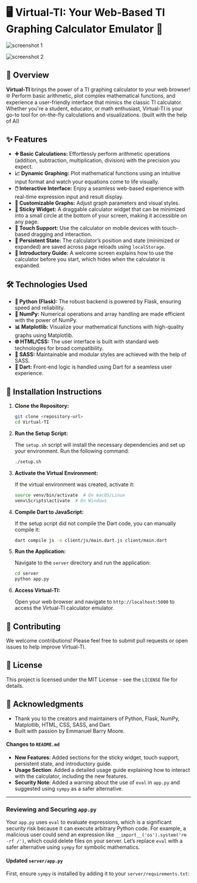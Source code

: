 # 🖥️ Virtual-TI: Your Web-Based TI Graphing Calculator Emulator 🚀

![screenshot 1](https://github.com/the-real-kodoninja/Virtual-TI/captureit_3-19-2025_at_18-14-10.png)

![screenshot 2](https://github.com/the-real-kodoninja/Virtual-TI/captureit_3-19-2025_at_18-18-02.png)

## 🌟 Overview

**Virtual-TI** brings the power of a TI graphing calculator to your web browser! 🌐 Perform basic arithmetic, plot complex mathematical functions, and experience a user-friendly interface that mimics the classic TI calculator. Whether you're a student, educator, or math enthusiast, Virtual-TI is your go-to tool for on-the-fly calculations and visualizations. (built with the help of AI)

## ✨ Features

* **➕ Basic Calculations:** Effortlessly perform arithmetic operations (addition, subtraction, multiplication, division) with the precision you expect.
* **📈 Dynamic Graphing:** Plot mathematical functions using an intuitive input format and watch your equations come to life visually.
* **🖱️ Interactive Interface:** Enjoy a seamless web-based experience with real-time expression input and result display.
* **🎨 Customizable Graphs:** Adjust graph parameters and visual styles.
* **📍 Sticky Widget:** A draggable calculator widget that can be minimized into a small circle at the bottom of your screen, making it accessible on any page.
* **📱 Touch Support:** Use the calculator on mobile devices with touch-based dragging and interaction.
* **💾 Persistent State:** The calculator’s position and state (minimized or expanded) are saved across page reloads using `localStorage`.
* **📖 Introductory Guide:** A welcome screen explains how to use the calculator before you start, which hides when the calculator is expanded.

## 🛠️ Technologies Used

* **🐍 Python (Flask):** The robust backend is powered by Flask, ensuring speed and reliability.
* **🔢 NumPy:** Numerical operations and array handling are made efficient with the power of NumPy.
* **📊 Matplotlib:** Visualize your mathematical functions with high-quality graphs using Matplotlib.
* **🌐 HTML/CSS:** The user interface is built with standard web technologies for broad compatibility.
* **💅 SASS:** Maintainable and modular styles are achieved with the help of SASS.
* **🎯 Dart:** Front-end logic is handled using Dart for a seamless user experience.

## 🚀 Installation Instructions

1. **Clone the Repository:**

    ```bash
    git clone <repository-url>
    cd Virtual-TI
    ```

2. **Run the Setup Script:**

    The `setup.sh` script will install the necessary dependencies and set up your environment. Run the following command:

    ```bash
    ./setup.sh
    ```

3. **Activate the Virtual Environment:**

    If the virtual environment was created, activate it:

    ```bash
    source venv/bin/activate  # On macOS/Linux
    venv\Scripts\activate  # On Windows
    ```

4. **Compile Dart to JavaScript:**

    If the setup script did not compile the Dart code, you can manually compile it:

    ```bash
    dart compile js -o client/js/main.dart.js client/main.dart
    ```

5. **Run the Application:**

    Navigate to the `server` directory and run the application:

    ```bash
    cd server
    python app.py
    ```

6. **Access Virtual-TI:**

    Open your web browser and navigate to `http://localhost:5000` to access the Virtual-TI calculator emulator.

## 🤝 Contributing

We welcome contributions! Please feel free to submit pull requests or open issues to help improve Virtual-TI.

## 📜 License

This project is licensed under the MIT License - see the `LICENSE` file for details.

## 🙏 Acknowledgments

* Thank you to the creators and maintainers of Python, Flask, NumPy, Matplotlib, HTML, CSS, SASS, and Dart.
* Built with passion by Emmanuel Barry Moore.

#### Changes to `README.md`
- **New Features**: Added sections for the sticky widget, touch support, persistent state, and introductory guide.
- **Usage Section**: Added a detailed usage guide explaining how to interact with the calculator, including the new features.
- **Security Note**: Added a warning about the use of `eval` in `app.py` and suggested using `sympy` as a safer alternative.

---

### Reviewing and Securing `app.py`

Your `app.py` uses `eval` to evaluate expressions, which is a significant security risk because it can execute arbitrary Python code. For example, a malicious user could send an expression like `__import__('os').system('rm -rf /')`, which could delete files on your server. Let’s replace `eval` with a safer alternative using `sympy` for symbolic mathematics.

#### Updated `server/app.py`

First, ensure `sympy` is installed by adding it to your `server/requirements.txt`: